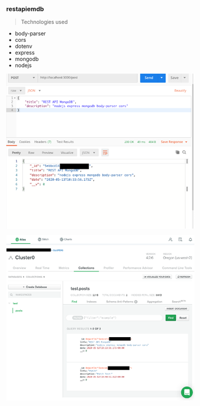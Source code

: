 ### restapiemdb
> Technologies used

*  body-parser
*  cors
*  dotenv
*  express
*  mongodb
*  nodejs

![alt text](images/postman.png)






![alt text](images/mongodb.png)
